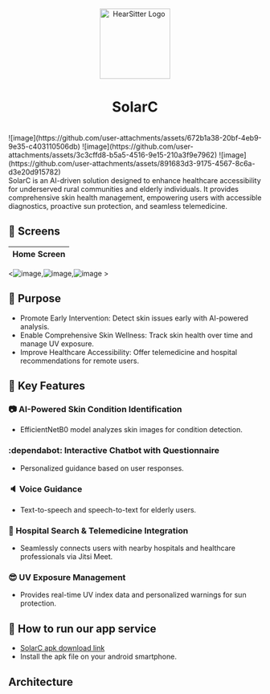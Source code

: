 <br>

<p align="center">
<img src="https://github.com/user-attachments/assets/834d2ff8-d92b-4953-bc7d-82360bf1353b"  width="140px" alt="HearSitter Logo" />
</p>

<h1 align="center">SolarC</h1>

<br>
![image](https://github.com/user-attachments/assets/672b1a38-20bf-4eb9-9e35-c403110506db)
![image](https://github.com/user-attachments/assets/3c3cffd8-b5a5-4516-9e15-210a3f9e7962)
![image](https://github.com/user-attachments/assets/891683d3-9175-4567-8c6a-d3e20d915782)


<br>
SolarC is an AI-driven solution designed to enhance healthcare accessibility for underserved rural communities and elderly individuals. It provides comprehensive skin health management, empowering users with accessible diagnostics, proactive sun protection, and seamless telemedicine.

## 📱 Screens
|Home Screen       |
|:-------------------------:|
<![image](https://github.com/user-attachments/assets/672b1a38-20bf-4eb9-9e35-c403110506db),![image](https://github.com/user-attachments/assets/3c3cffd8-b5a5-4516-9e15-210a3f9e7962),![image](https://github.com/user-attachments/assets/891683d3-9175-4567-8c6a-d3e20d915782) >



## 🌻 Purpose
- Promote Early Intervention: Detect skin issues early with AI-powered analysis.
- Enable Comprehensive Skin Wellness: Track skin health over time and manage UV exposure.
- Improve Healthcare Accessibility: Offer telemedicine and hospital recommendations for remote users.

  
## 🔑 Key Features
### 📷 AI-Powered Skin Condition Identification
- EfficientNetB0 model analyzes skin images for condition detection.
### :dependabot: Interactive Chatbot with Questionnaire
- Personalized guidance based on user responses.
### 🔈 Voice Guidance
- Text-to-speech and speech-to-text for elderly users.
### 🏥 Hospital Search & Telemedicine Integration
- Seamlessly connects users with nearby hospitals and healthcare professionals via Jitsi Meet.
### 😎 UV Exposure Management
- Provides real-time UV index data and personalized warnings for sun protection.

## 📱 How to run our app service
- [SolarC apk download link](https://drive.google.com/drive/u/0/folders/1OdnLlDRYL2huVHvX8ez1tTuez7Xa7YSX)
- Install the apk file on your android smartphone.

## Architecture
